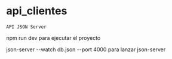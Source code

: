 # api_clientes
```API JSON Server```

npm run dev para ejecutar el proyecto

json-server --watch db.json --port 4000 para lanzar json-server
